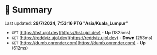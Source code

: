 # 📖 Summary
Last updated: **29/7/2024, 7:53:16 PTG "Asia/Kuala_Lumpur"**

- `GET` [https://hst.ujol.dev](https://hst.ujol.dev) - **Up** (1825ms)
- `GET` [https://reddviz.ujol.dev](https://reddviz.ujol.dev) - **Down** (253ms)
- `GET` [https://dumb.onrender.com](https://dumb.onrender.com) - **Up** (612ms)
